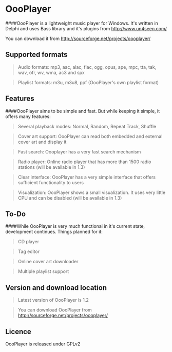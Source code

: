 OooPlayer
=========

####OooPlayer is a lightweight music player for Windows. It's written in Delphi and uses Bass library and it's plugins from http://www.un4seen.com/

You can download it from http://sourceforge.net/projects/oooplayer/

Supported formats
--
>Audio formats: mp3, aac, alac, flac, ogg, opus, ape, mpc, tta, tak, wav, ofr, wv, wma, ac3 and spx

>Playlist formats: m3u, m3u8, ppf (OooPlayer's own playlist format)

Features
----
####OooPlayer aims to be simple and fast. But while keeping it simple, it offers many features:
>Several playback modes: Normal, Random, Repeat Track, Shuffle

>Cover art support: OooPlayer can read both embedded and external cover art and display it

>Fast search: Oooplayer has a very fast search mechanism

>Radio player: Online radio player that has more than 1500 radio stations (will be available in 1.3)

>Clear interface: OooPlayer has a very simple interface that offers sufficient functionality to users

>Visualization: OooPlayer shows a small visualization. It uses very little CPU and can be disabled (will be available in 1.3) 

To-Do
---
####While OooPlayer is very much functional in it's current state, development continues. Things planned for it:
>CD player

>Tag editor

>Online cover art downloader

>Multiple playlist support


Version and download location
---
>Latest version of OooPlayer is 1.2

>You can download OooPlayer from http://sourceforge.net/projects/oooplayer/

Licence
---
OooPlayer is released under GPLv2